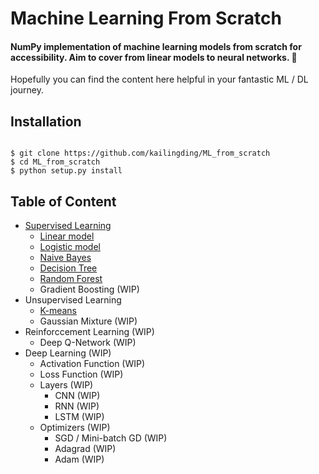 # Machine Learning From Scratch

#### NumPy implementation of machine learning models from scratch for accessibility. Aim to cover from linear models to neural networks. 🚀

Hopefully you can find the content here helpful in your fantastic ML / DL journey.

## Installation

<pre><code>
$ git clone https://github.com/kailingding/ML_from_scratch 
$ cd ML_from_scratch 
$ python setup.py install
</code></pre>

## Table of Content
- [Supervised Learning](https://github.com/kailingding/ML_from_scratch/tree/master/ml_from_scratch/supervised_learning)
	- [Linear model](https://github.com/kailingding/ML_from_scratch/blob/master/ml_from_scratch/supervised_learning/linear_regression.py)
	- [Logistic model](https://github.com/kailingding/ML_from_scratch/blob/master/ml_from_scratch/supervised_learning/logistic_regression.py)
	- [Naive Bayes](https://github.com/kailingding/ML_from_scratch/blob/master/ml_from_scratch/supervised_learning/naive_bayes.py)
	- [Decision Tree](https://github.com/kailingding/ML_from_scratch/blob/master/ml_from_scratch/supervised_learning/decision_tree.py)
	- [Random Forest](https://github.com/kailingding/ML_from_scratch/blob/master/ml_from_scratch/supervised_learning/random_forest.py) 
	- Gradient Boosting (WIP)
- Unsupervised Learning
	- [K-means](https://github.com/kailingding/ML_from_scratch/blob/master/ml_from_scratch/unsupervised_learning/kmeans.py)
	- Gaussian Mixture (WIP)
- Reinforccement Learning (WIP)
	- Deep Q-Network (WIP)
- Deep Learning (WIP)
	- Activation Function (WIP)
	- Loss Function (WIP)
	- Layers (WIP)
		- CNN (WIP)
		- RNN (WIP)
		- LSTM (WIP)
	- Optimizers (WIP)
		- SGD / Mini-batch GD (WIP)
		- Adagrad (WIP)
		- Adam (WIP)
		
